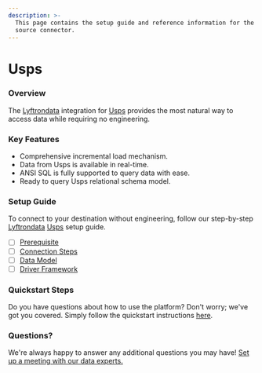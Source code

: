 ```yaml
---
description: >-
  This page contains the setup guide and reference information for the Usps
  source connector.
---
```


# Usps

### Overview

The [Lyftrondata](https://www.lyftrondata.com/) integration for [Usps](https://www.lyftrondata.com/integration/commerce-analytics/usps/) provides the most natural way to access data while requiring no engineering.

### Key Features

* Comprehensive incremental load mechanism.
* Data from Usps is available in real-time.
* ANSI SQL is fully supported to query data with ease.
* Ready to query Usps relational schema model.

### Setup Guide

To connect to your destination without engineering, follow our step-by-step [Lyftrondata](https://www.lyftrondata.com/) [Usps](https://www.lyftrondata.com/integration/commerce-analytics/usps/) setup guide.

* [ ] [Prerequisite](prerequisite.md)
* [ ] [Connection Steps](connection-steps.md)
* [ ] [Data Model](data-model/erd.md)
* [ ] [Driver Framework](driver-framework/)

### Quickstart Steps

Do you have questions about how to use the platform? Don't worry; we've got you covered. Simply follow the quickstart instructions [here](broken-reference).

### Questions? <a href="#questions" id="questions"></a>

We're always happy to answer any additional questions you may have! [Set up a meeting with our data experts.](https://www.lyftrondata.com/book-a-meeting/)
